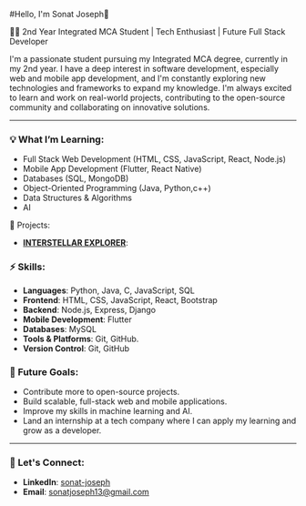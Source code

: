 #Hello, I'm Sonat Joseph👋

👨‍💻 2nd Year Integrated MCA Student | Tech Enthusiast | Future Full Stack Developer

I'm a passionate student pursuing my Integrated MCA degree, currently in my 2nd year. I have a deep interest in software development, especially web and mobile app development, and I'm constantly exploring new technologies and frameworks to expand my knowledge. I'm always excited to learn and work on real-world projects, contributing to the open-source community and collaborating on innovative solutions.

---

### 💡 What I’m Learning:
- Full Stack Web Development (HTML, CSS, JavaScript, React, Node.js)
- Mobile App Development (Flutter, React Native)
- Databases (SQL, MongoDB)
- Object-Oriented Programming (Java, Python,c++)
- Data Structures & Algorithms
- AI
  

 🌟 Projects:
- **[INTERSTELLAR EXPLORER](link)**: 

### ⚡ Skills:
- **Languages**: Python, Java, C, JavaScript, SQL
- **Frontend**: HTML, CSS, JavaScript, React, Bootstrap
- **Backend**: Node.js, Express, Django
- **Mobile Development**: Flutter
- **Databases**: MySQL
- **Tools & Platforms**: Git, GitHub.
- **Version Control**: Git, GitHub


### 🚀 Future Goals:
- Contribute more to open-source projects.
- Build scalable, full-stack web and mobile applications.
- Improve my skills in machine learning and AI.
- Land an internship at a tech company where I can apply my learning and grow as a developer.

---

### 🤝 Let's Connect:
- **LinkedIn**: [sonat-joseph](https://www.linkedin.com/in/sonat-joseph)
- **Email**: [sonatjoseph13@gmail.com](mailto:sonatjospeh13@gmail.com)




